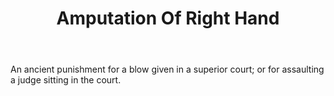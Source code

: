 ---
title: Amputation Of Right Hand
letter: A
permalink: "/definitions/amputation-of-right-hand.html"
body: An ancient punishment for a blow given in a superior court; or for assaulting
  a judge sitting in the court.
published_at: '2018-07-07'
layout: post
---